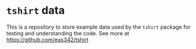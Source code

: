 # `tshirt` data

This is a repository to store example data used by the `tshirt` package for testing and understanding the code.
See more at https://github.com/eas342/tshirt
